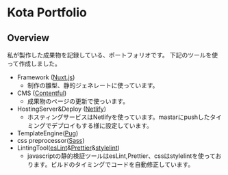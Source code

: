 # Kota Portfolio

## Overview

私が製作した成果物を記録している、ポートフォリオです。
下記のツールを使って作成しました。

* Framework ([Nuxt.js](https://nuxtjs.org))
  * 制作の雛型、静的ジェネレートに使っています。
* CMS ([Contentful](https://www.contentful.com/))
  * 成果物のページの更新で使っいます。
* HostingServer&Deploy ([Netlify](https://www.netlify.com/))
  * ホスティングサービスはNetlifyを使っています。mastarにpushしたタイミングでデプロイもする様に設定しています。
* TemplateEngine([Pug](https://github.com/pugjs/pug))
* css preprocessor([Sass](https://sass-lang.com/))
* LintingTool([esLint](https://eslint.org/)&[Prettier](https://github.com/prettier/prettier)&[stylelint](https://stylelint.io/))
  * javascriptの静的検証ツールはesLint,Prettier、cssはstylelintを使っております。ビルドのタイミングでコードを自動修正しています。
